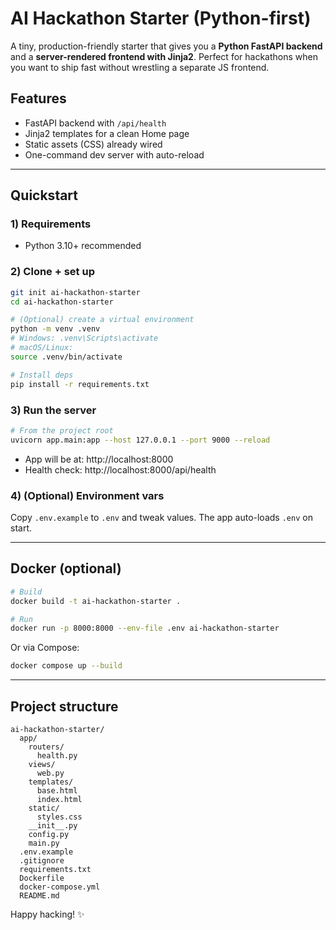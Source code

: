 # AI Hackathon Starter (Python-first)

A tiny, production-friendly starter that gives you a **Python FastAPI backend** and a **server-rendered frontend with Jinja2**.
Perfect for hackathons when you want to ship fast without wrestling a separate JS frontend.

## Features
- FastAPI backend with `/api/health`
- Jinja2 templates for a clean Home page
- Static assets (CSS) already wired
- One-command dev server with auto-reload

---

## Quickstart

### 1) Requirements
- Python 3.10+ recommended

### 2) Clone + set up
```bash
git init ai-hackathon-starter
cd ai-hackathon-starter

# (Optional) create a virtual environment
python -m venv .venv
# Windows: .venv\Scripts\activate
# macOS/Linux:
source .venv/bin/activate

# Install deps
pip install -r requirements.txt
```

### 3) Run the server
```bash
# From the project root
uvicorn app.main:app --host 127.0.0.1 --port 9000 --reload

```

- App will be at: http://localhost:8000
- Health check: http://localhost:8000/api/health

### 4) (Optional) Environment vars
Copy `.env.example` to `.env` and tweak values. The app auto-loads `.env` on start.

---

## Docker (optional)
```bash
# Build
docker build -t ai-hackathon-starter .

# Run
docker run -p 8000:8000 --env-file .env ai-hackathon-starter
```

Or via Compose:
```bash
docker compose up --build
```

---

## Project structure
```
ai-hackathon-starter/
  app/
    routers/
      health.py
    views/
      web.py
    templates/
      base.html
      index.html
    static/
      styles.css
    __init__.py
    config.py
    main.py
  .env.example
  .gitignore
  requirements.txt
  Dockerfile
  docker-compose.yml
  README.md
```

Happy hacking! ✨
